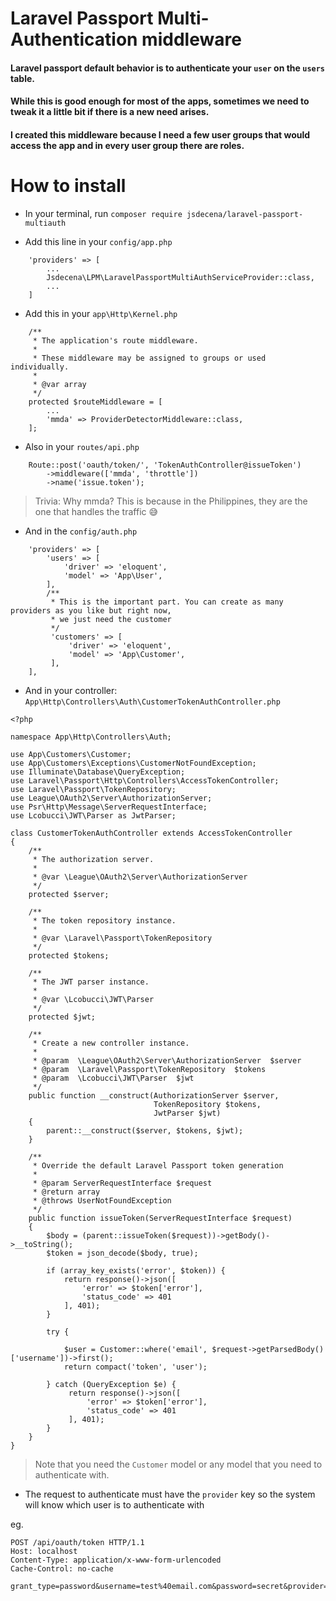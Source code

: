 # Laravel Passport Multi-Authentication middleware

#### Laravel passport default behavior is to authenticate your `user` on the `users` table. 
#### While this is good enough for most of the apps, sometimes we need to tweak it a little bit if there is a new need arises.
#### I created this middleware because I need a few user groups that would access the app and in every user group there are roles.

# How to install

- In your terminal, run `composer require jsdecena/laravel-passport-multiauth`

- Add this line in your `config/app.php`

```
	'providers' => [
	    ...
	    Jsdecena\LPM\LaravelPassportMultiAuthServiceProvider::class,
	    ...
	]
```

- Add this in your `app\Http\Kernel.php`

```
    /**
     * The application's route middleware.
     *
     * These middleware may be assigned to groups or used individually.
     *
     * @var array
     */
    protected $routeMiddleware = [
        ...
        'mmda' => ProviderDetectorMiddleware::class,
    ];
```

- Also in your `routes/api.php`

```
    Route::post('oauth/token/', 'TokenAuthController@issueToken')
        ->middleware(['mmda', 'throttle'])
        ->name('issue.token');
```

> Trivia: Why mmda? This is because in the Philippines, they are the one that handles the traffic :sweat_smile: 

- And in the `config/auth.php`

```
    'providers' => [
        'users' => [
            'driver' => 'eloquent',
            'model' => 'App\User',
        ],
        /**
         * This is the important part. You can create as many providers as you like but right now, 
         * we just need the customer
         */
         'customers' => [
             'driver' => 'eloquent',
             'model' => 'App\Customer',
         ],
    ],
```

- And in your controller: `App\Http\Controllers\Auth\CustomerTokenAuthController.php`
 
 ```
 <?php
 
 namespace App\Http\Controllers\Auth;
 
 use App\Customers\Customer;
 use App\Customers\Exceptions\CustomerNotFoundException;
 use Illuminate\Database\QueryException;
 use Laravel\Passport\Http\Controllers\AccessTokenController;
 use Laravel\Passport\TokenRepository;
 use League\OAuth2\Server\AuthorizationServer;
 use Psr\Http\Message\ServerRequestInterface;
 use Lcobucci\JWT\Parser as JwtParser;
 
 class CustomerTokenAuthController extends AccessTokenController
 {
     /**
      * The authorization server.
      *
      * @var \League\OAuth2\Server\AuthorizationServer
      */
     protected $server;
 
     /**
      * The token repository instance.
      *
      * @var \Laravel\Passport\TokenRepository
      */
     protected $tokens;
 
     /**
      * The JWT parser instance.
      *
      * @var \Lcobucci\JWT\Parser
      */
     protected $jwt;
 
     /**
      * Create a new controller instance.
      *
      * @param  \League\OAuth2\Server\AuthorizationServer  $server
      * @param  \Laravel\Passport\TokenRepository  $tokens
      * @param  \Lcobucci\JWT\Parser  $jwt
      */
     public function __construct(AuthorizationServer $server,
                                 TokenRepository $tokens,
                                 JwtParser $jwt)
     {
         parent::__construct($server, $tokens, $jwt);
     }
 
     /**
      * Override the default Laravel Passport token generation
      *
      * @param ServerRequestInterface $request
      * @return array
      * @throws UserNotFoundException
      */
     public function issueToken(ServerRequestInterface $request)
     {
         $body = (parent::issueToken($request))->getBody()->__toString();
         $token = json_decode($body, true);
 
         if (array_key_exists('error', $token)) {
             return response()->json([
                 'error' => $token['error'],
                 'status_code' => 401
             ], 401);
         }
 
         try {
 
             $user = Customer::where('email', $request->getParsedBody()['username'])->first();
             return compact('token', 'user');
             
         } catch (QueryException $e) {
              return response()->json([
                  'error' => $token['error'],
                  'status_code' => 401
              ], 401);
         }
     }
 }
 ```
 
 > Note that you need the `Customer` model or any model that you need to authenticate with.

 - The request to authenticate must have the `provider` key so the system will know which user is to authenticate with
 
 eg.
 
```
POST /api/oauth/token HTTP/1.1
Host: localhost
Content-Type: application/x-www-form-urlencoded
Cache-Control: no-cache

grant_type=password&username=test%40email.com&password=secret&provider=customers
```